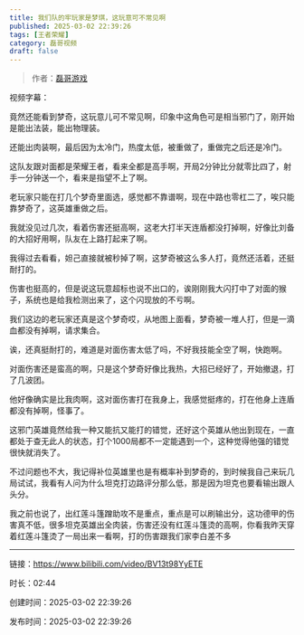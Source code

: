 ```yaml
---
title: 我们队的牢玩家是梦琪，这玩意可不常见啊
published: 2025-03-02 22:39:26
tags: [王者荣耀]
category: 磊哥视频
draft: false
---
```



> 作者：[磊哥游戏](https://space.bilibili.com/268941858?spm_id_from=333.788.upinfo.head.click)

视频字幕：

竟然还能看到梦奇，这玩意儿可不常见啊，印象中这角色可是相当邪门了，刚开始是能出法装，能出物理装。

还能出肉装啊，最后因为太冷门，热度太低，被重做了，重做完之后还是冷门。

这队友跟对面都是荣耀王者，看来全都是高手啊，开局2分钟比分就零比四了，射手一分钟送一个，看来是指望不上了啊。

老玩家只能在打几个梦奇里面选，感觉都不靠谱啊，现在中路也零杠二了，唉只能靠梦奇了，这英雄重做之后。

我就没见过几次，看着伤害还挺高啊，这老大打半天连盾都没打掉啊，好像比刘备的大招好用啊，队友在上路打起来了啊。

我得过去看看，妲己直接就被秒掉了啊，这梦奇被这么多人打，竟然还活着，还挺耐打的。

伤害也挺高的，但是说这玩意超标也说不出口的，诶刚刚我大闪打中了对面的猴子，系统也是给我检测出来了，这个闪现放的不亏啊。

我们这边的老玩家还真是这个梦奇哎，从地图上面看，梦奇被一堆人打，但是一滴血都没有掉啊，请求集合。

诶，还真挺耐打的，难道是对面伤害太低了吗，不好我技能全空了啊，快跑啊。

对面伤害还是蛮高的啊，只是这个梦奇好像比我热，大招已经好了，开始撤退，打了几波团。

他好像确实是比我肉啊，这对面伤害打在我身上，我感觉挺疼的，打在他身上连盾都没有掉啊，怪事了。

这邪门英雄竟然给我一种又能抗又能打的错觉，还好这个英雄从他出到现在，一直都处于查无此人的状态，打个1000局都不一定能遇到一个，这种觉得他强的错觉很快就消失了。

不过问题也不大，我记得补位英雄里也是有概率补到梦奇的，到时候我自己来玩几局试试，我看有人问为什么坦克打边路评分那么低，那是因为坦克也要看输出跟人头分。

我之前也说了，出红莲斗篷蹭助攻不是重点，重点是可以刷输出分，这功德甲的伤害真不低，很多坦克英雄出全肉装，伤害还没有红莲斗篷烫的高啊，你看我昨天穿着红莲斗篷烫了一局出来一看啊，打的伤害跟我们家李白差不多

---


链接：https://www.bilibili.com/video/BV13t98YyETE



时长：02:44

创建时间：2025-03-02 22:39:26

发布时间：2025-03-02 22:39:26
